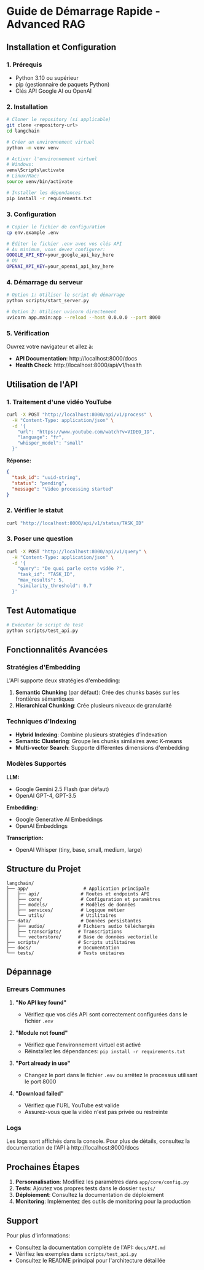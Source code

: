 # Guide de Démarrage Rapide - Advanced RAG

## Installation et Configuration

### 1. Prérequis

- Python 3.10 ou supérieur
- pip (gestionnaire de paquets Python)
- Clés API Google AI ou OpenAI

### 2. Installation

```bash
# Cloner le repository (si applicable)
git clone <repository-url>
cd langchain

# Créer un environnement virtuel
python -m venv venv

# Activer l'environnement virtuel
# Windows:
venv\Scripts\activate
# Linux/Mac:
source venv/bin/activate

# Installer les dépendances
pip install -r requirements.txt
```

### 3. Configuration

```bash
# Copier le fichier de configuration
cp env.example .env

# Éditer le fichier .env avec vos clés API
# Au minimum, vous devez configurer:
GOOGLE_API_KEY=your_google_api_key_here
# OU
OPENAI_API_KEY=your_openai_api_key_here
```

### 4. Démarrage du serveur

```bash
# Option 1: Utiliser le script de démarrage
python scripts/start_server.py

# Option 2: Utiliser uvicorn directement
uvicorn app.main:app --reload --host 0.0.0.0 --port 8000
```

### 5. Vérification

Ouvrez votre navigateur et allez à:
- **API Documentation**: http://localhost:8000/docs
- **Health Check**: http://localhost:8000/api/v1/health

## Utilisation de l'API

### 1. Traitement d'une vidéo YouTube

```bash
curl -X POST "http://localhost:8000/api/v1/process" \
  -H "Content-Type: application/json" \
  -d '{
    "url": "https://www.youtube.com/watch?v=VIDEO_ID",
    "language": "fr",
    "whisper_model": "small"
  }'
```

**Réponse:**
```json
{
  "task_id": "uuid-string",
  "status": "pending",
  "message": "Video processing started"
}
```

### 2. Vérifier le statut

```bash
curl "http://localhost:8000/api/v1/status/TASK_ID"
```

### 3. Poser une question

```bash
curl -X POST "http://localhost:8000/api/v1/query" \
  -H "Content-Type: application/json" \
  -d '{
    "query": "De quoi parle cette vidéo ?",
    "task_id": "TASK_ID",
    "max_results": 5,
    "similarity_threshold": 0.7
  }'
```

## Test Automatique

```bash
# Exécuter le script de test
python scripts/test_api.py
```

## Fonctionnalités Avancées

### Stratégies d'Embedding

L'API supporte deux stratégies d'embedding:

1. **Semantic Chunking** (par défaut): Crée des chunks basés sur les frontières sémantiques
2. **Hierarchical Chunking**: Crée plusieurs niveaux de granularité

### Techniques d'Indexing

- **Hybrid Indexing**: Combine plusieurs stratégies d'indexation
- **Semantic Clustering**: Groupe les chunks similaires avec K-means
- **Multi-vector Search**: Supporte différentes dimensions d'embedding

### Modèles Supportés

**LLM:**
- Google Gemini 2.5 Flash (par défaut)
- OpenAI GPT-4, GPT-3.5

**Embedding:**
- Google Generative AI Embeddings
- OpenAI Embeddings

**Transcription:**
- OpenAI Whisper (tiny, base, small, medium, large)

## Structure du Projet

```
langchain/
├── app/                    # Application principale
│   ├── api/               # Routes et endpoints API
│   ├── core/              # Configuration et paramètres
│   ├── models/            # Modèles de données
│   ├── services/          # Logique métier
│   └── utils/             # Utilitaires
├── data/                  # Données persistantes
│   ├── audio/            # Fichiers audio téléchargés
│   ├── transcripts/      # Transcriptions
│   └── vectorstore/      # Base de données vectorielle
├── scripts/              # Scripts utilitaires
├── docs/                 # Documentation
└── tests/                # Tests unitaires
```

## Dépannage

### Erreurs Communes

1. **"No API key found"**
   - Vérifiez que vos clés API sont correctement configurées dans le fichier `.env`

2. **"Module not found"**
   - Vérifiez que l'environnement virtuel est activé
   - Réinstallez les dépendances: `pip install -r requirements.txt`

3. **"Port already in use"**
   - Changez le port dans le fichier `.env` ou arrêtez le processus utilisant le port 8000

4. **"Download failed"**
   - Vérifiez que l'URL YouTube est valide
   - Assurez-vous que la vidéo n'est pas privée ou restreinte

### Logs

Les logs sont affichés dans la console. Pour plus de détails, consultez la documentation de l'API à http://localhost:8000/docs

## Prochaines Étapes

1. **Personnalisation**: Modifiez les paramètres dans `app/core/config.py`
2. **Tests**: Ajoutez vos propres tests dans le dossier `tests/`
3. **Déploiement**: Consultez la documentation de déploiement
4. **Monitoring**: Implémentez des outils de monitoring pour la production

## Support

Pour plus d'informations:
- Consultez la documentation complète de l'API: `docs/API.md`
- Vérifiez les exemples dans `scripts/test_api.py`
- Consultez le README principal pour l'architecture détaillée
